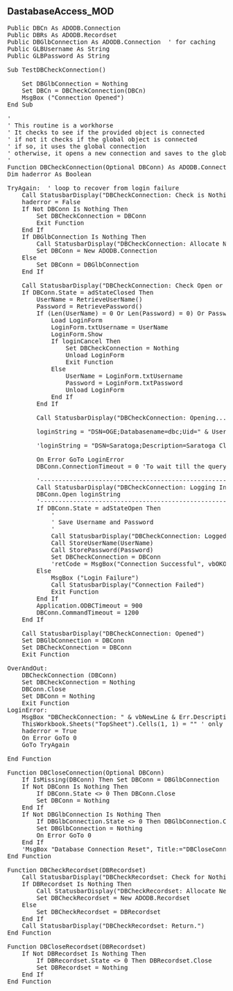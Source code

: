 <h2>DastabaseAccess_MOD</h2>

<pre>
Public DBCn As ADODB.Connection
Public DBRs As ADODB.Recordset
Public DBGlbConnection As ADODB.Connection  ' for caching
Public GLBUsername As String
Public GLBPassword As String

Sub TestDBCheckConnection()

    Set DBGlbConnection = Nothing
    Set DBCn = DBCheckConnection(DBCn)
    MsgBox ("Connection Opened")
End Sub

'
' This routine is a workhorse
' It checks to see if the provided object is connected
' if not it checks if the global object is connected
' if so, it uses the global connection
' otherwise, it opens a new connection and saves to the global connection
'
Function DBCheckConnection(Optional DBConn) As ADODB.Connection
Dim haderror As Boolean

TryAgain:  ' loop to recover from login failure
    Call StatusbarDisplay("DBCheckConnection: Check is Nothing.")
    haderror = False
    If Not DBConn Is Nothing Then
        Set DBCheckConnection = DBConn
        Exit Function
    End If
    If DBGlbConnection Is Nothing Then
        Call StatusbarDisplay("DBCheckConnection: Allocate New.")
        Set DBConn = New ADODB.Connection
    Else
        Set DBConn = DBGlbConnection
    End If
    
    Call StatusbarDisplay("DBCheckConnection: Check Open or Closed")
    If DBConn.State = adStateClosed Then
        UserName = RetrieveUserName()
        Password = RetrievePassword()
        If (Len(UserName) = 0 Or Len(Password) = 0) Or Password = "" Then
            Load LoginForm
            LoginForm.txtUsername = UserName
            LoginForm.Show
            If loginCancel Then
                Set DBCheckConnection = Nothing
                Unload LoginForm
                Exit Function
            Else
                UserName = LoginForm.txtUsername
                Password = LoginForm.txtPassword
                Unload LoginForm
            End If
        End If
        
        Call StatusbarDisplay("DBCheckConnection: Opening...")
        
        loginString = "DSN=OGE;Databasename=dbc;Uid=" & UserName & ";PWD=" & Password & ";Authentication Mechanism=LDAP;"
        
        'loginString = "DSN=Saratoga;Description=Saratoga Client;UID=dardanvp;Trusted_Connection=Yes;APP=Microsoft Office 2013;WSID=CORPLT400925;DATABASE=saratoga;"
        
        On Error GoTo LoginError
        DBConn.ConnectionTimeout = 0 'To wait till the query finishes without generating error
        
        '-------------------------------------------------------------------------
        Call StatusbarDisplay("DBCheckConnection: Logging In")
        DBConn.Open loginString
        '-------------------------------------------------------------------------
        If DBConn.State = adStateOpen Then
            '
            ' Save Username and Password
            '
            Call StatusbarDisplay("DBCheckConnection: Logged In")
            Call StoreUserName(UserName)
            Call StorePassword(Password)
            Set DBCheckConnection = DBConn
            'retCode = MsgBox("Connection Successful", vbOKOnly, "Connect To Teradata")
        Else
            MsgBox ("Login Failure")
            Call StatusbarDisplay("Connection Failed")
            Exit Function
        End If
        Application.ODBCTimeout = 900
        DBConn.CommandTimeout = 1200
    End If
    
    Call StatusbarDisplay("DBCheckConnection: Opened")
    Set DBGlbConnection = DBConn
    Set DBCheckConnection = DBConn
    Exit Function
    
OverAndOut:
    DBCheckConnection (DBConn)
    Set DBCheckConnection = Nothing
    DBConn.Close
    Set DBConn = Nothing
    Exit Function
LoginError:
    MsgBox "DBCheckConnection: " & vbNewLine & Err.Description & vbNewLine & vbNewLine & loginString, Title:="Login Error"
    ThisWorkbook.Sheets("TopSheet").Cells(1, 1) = "" ' only way to correct an incorrect Password
    haderror = True
    On Error GoTo 0
    GoTo TryAgain
    
End Function

Function DBCloseConnection(Optional DBConn)
    If IsMissing(DBConn) Then Set DBConn = DBGlbConnection
    If Not DBConn Is Nothing Then
        If DBConn.State <> 0 Then DBConn.Close
        Set DBConn = Nothing
    End If
    If Not DBGlbConnection Is Nothing Then
        If DBGlbConnection.State <> 0 Then DBGlbConnection.Close
        Set DBGlbConnection = Nothing
        On Error GoTo 0
    End If
    'MsgBox "Database Connection Reset", Title:="DBCloseConnection"
End Function

Function DBCheckRecordset(DBRecordset)
    Call StatusbarDisplay("DBCheckRecordset: Check for Nothing.")
    If DBRecordset Is Nothing Then
        Call StatusbarDisplay("DBCheckRecordset: Allocate New.")
        Set DBCheckRecordset = New ADODB.Recordset
    Else
        Set DBCheckRecordset = DBRecordset
    End If
    Call StatusbarDisplay("DBCheckRecordset: Return.")
End Function

Function DBCloseRecordset(DBRecordset)
    If Not DBRecordset Is Nothing Then
        If DBRecordset.State <> 0 Then DBRecordset.Close
        Set DBRecordset = Nothing
    End If
End Function
</pre>
